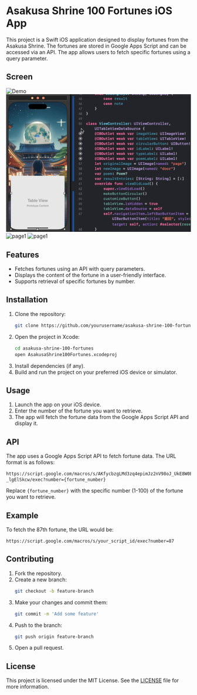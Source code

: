 # Asakusa Shrine 100 Fortunes iOS App

This project is a Swift iOS application designed to display fortunes from the Asakusa Shrine. The fortunes are stored in Google Apps Script and can be accessed via an API. The app allows users to fetch specific fortunes using a query parameter.

## Screen

![Demo](./screenshot/ScreenRecording.gif)
![Demo](./screenshot/outlet.gif)
![page1](./screenshot/IMG_1420.PNG)
![page1](./screenshot/IMG_1421.PNG)

## Features

- Fetches fortunes using an API with query parameters.
- Displays the content of the fortune in a user-friendly interface.
- Supports retrieval of specific fortunes by number.

## Installation

1. Clone the repository:
   ```bash
   git clone https://github.com/yourusername/asakusa-shrine-100-fortunes.git
   ```
2. Open the project in Xcode:
   ```bash
   cd asakusa-shrine-100-fortunes
   open AsakusaShrine100Fortunes.xcodeproj
   ```
3. Install dependencies (if any).
4. Build and run the project on your preferred iOS device or simulator.

## Usage

1. Launch the app on your iOS device.
2. Enter the number of the fortune you want to retrieve.
3. The app will fetch the fortune data from the Google Apps Script API and display it.

## API

The app uses a Google Apps Script API to fetch fortune data. The URL format is as follows:
```
https://script.google.com/macros/s/AKfycbzgLMd3zq4epimJz2nV98oJ_UkE8W0EvgeBvvKdiqvzO5wXbQaKU3bYIAgM-_lgElSkcw/exec?number={fortune_number}
```
Replace `{fortune_number}` with the specific number (1-100) of the fortune you want to retrieve.

## Example

To fetch the 87th fortune, the URL would be:
```
https://script.google.com/macros/s/your_script_id/exec?number=87
```

## Contributing

1. Fork the repository.
2. Create a new branch:
   ```bash
   git checkout -b feature-branch
   ```
3. Make your changes and commit them:
   ```bash
   git commit -m 'Add some feature'
   ```
4. Push to the branch:
   ```bash
   git push origin feature-branch
   ```
5. Open a pull request.

## License

This project is licensed under the MIT License. See the [LICENSE](LICENSE) file for more information.

